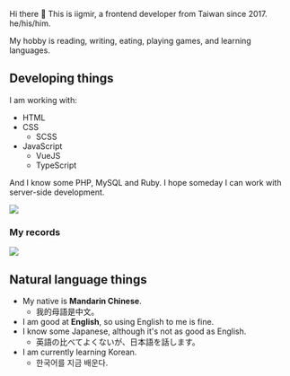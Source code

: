 Hi there 👋 This is iigmir, a frontend developer from Taiwan since 2017. he/his/him.

My hobby is reading, writing, eating, playing games, and learning languages.

## Developing things

I am working with:

* HTML
* CSS
    * SCSS
* JavaScript
    * VueJS
    * TypeScript
    
And I know some PHP, MySQL and Ruby. I hope someday I can work with server-side development.

<picture>
  <source
    srcset="https://github-readme-stats.vercel.app/api/top-langs/?username=iigmir&theme=neon"
    media="(prefers-color-scheme: dark), (prefers-color-scheme: no-preference)"
  />
  <source
    srcset="https://github-readme-stats.vercel.app/api/top-langs/?username=iigmir&theme=flag-india"
    media="(prefers-color-scheme: light)"
  />
  <img src="https://github-readme-stats.vercel.app/api/top-langs/?username=iigmir&theme=neon" />
</picture>

### My records

<picture>
  <source
    srcset="https://github-readme-stats.vercel.app/api?username=iigmir&show_icons=true&count_private=true&theme=tokyonight"
    media="(prefers-color-scheme: dark), (prefers-color-scheme: no-preference)"
  />
  <source
    srcset="https://github-readme-stats.vercel.app/api?username=iigmir&show_icons=true&count_private=true&theme=vue"
    media="(prefers-color-scheme: light)"
  />
  <img src="https://github-readme-stats.vercel.app/api?username=iigmir&show_icons=true&count_private=true&theme=tokyonight" />
</picture>

## Natural language things

* My native is **Mandarin Chinese**.
    * 我的母語是中文。
* I am good at **English**, so using English to me is fine.
* I know some Japanese, although it's not as good as English.
    * 英語の比べてよくないが、日本語を話します。
* I am currently learning Korean.
    * 한국어를 지금 배운다.

<!--
**iigmir/iigmir** is a ✨ _special_ ✨ repository because its `README.md` (this file) appears on your GitHub profile.

Here are some ideas to get you started:

- 🔭 I’m currently working on ...
- 🌱 I’m currently learning ...
- 👯 I’m looking to collaborate on ...
- 🤔 I’m looking for help with ...
- 💬 Ask me about ...
- 📫 How to reach me: ...
- 😄 Pronouns: ...
- ⚡ Fun fact: ...
-->
